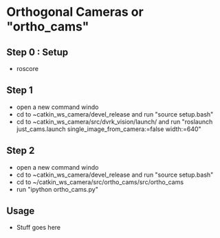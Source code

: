 # Orthogonal Cameras or "ortho_cams"

## Step 0 : Setup
* roscore

## Step 1
* open a new command windo
* cd to ~catkin_ws_camera/devel_release and run "source setup.bash"
* cd to ~catkin_ws_camera/src/dvrk_vision/launch/ and run "roslaunch just_cams.launch single_image_from_camera:=false width:=640"

## Step 2
* open a new command windo
* cd to ~catkin_ws_camera/devel_release and run "source setup.bash"
* cd to  ~/catkin_ws_camera/src/ortho_cams/src/ortho_cams
* run "ipython ortho_cams.py"

## Usage
* Stuff goes here